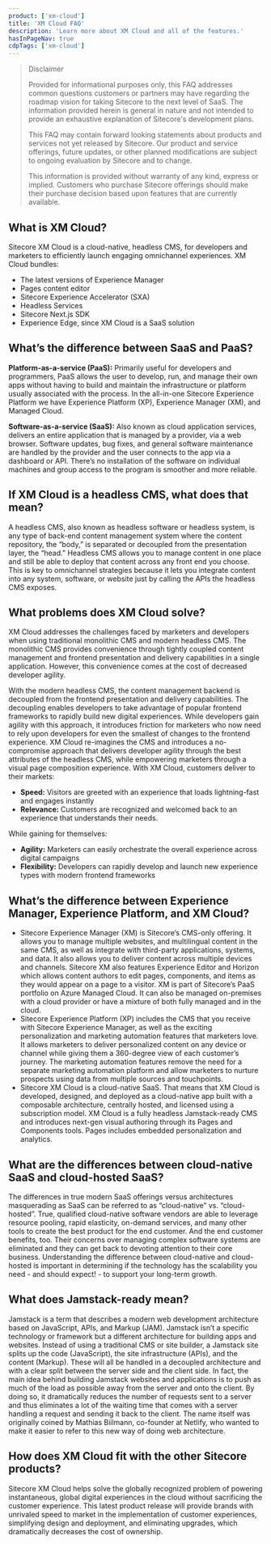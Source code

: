 ```yaml
---
product: ['xm-cloud']
title: 'XM Cloud FAQ'
description: 'Learn more about XM Cloud and all of the features.'
hasInPageNav: true
cdpTags: ['xm-cloud']
---
```


> Disclaimer
>
> Provided for informational purposes only, this FAQ addresses common questions customers or partners may have regarding the roadmap vision for taking Sitecore to the next level of SaaS. The information provided herein is general in nature and not intended to provide an exhaustive explanation of Sitecore&#39;s development plans.
>
> This FAQ may contain forward looking statements about products and services not yet released by Sitecore. Our product and service offerings, future updates, or other planned modifications are subject to ongoing evaluation by Sitecore and to change.
>
> This information is provided without warranty of any kind, express or implied. Customers who purchase Sitecore offerings should make their purchase decision based upon features that are currently available.

## What is XM Cloud?

Sitecore XM Cloud is a cloud-native, headless CMS, for developers and marketers to efficiently launch engaging omnichannel experiences. XM Cloud bundles:

- The latest versions of Experience Manager
- Pages content editor
- Sitecore Experience Accelerator (SXA)
- Headless Services
- Sitecore Next.js SDK
- Experience Edge, since XM Cloud is a SaaS solution

## What’s the difference between SaaS and PaaS?

**Platform-as-a-service (PaaS):**
Primarily useful for developers and programmers, PaaS allows the user to develop, run, and manage their own apps without having to build and maintain the infrastructure or platform usually associated with the process. In the all-in-one Sitecore Experience Platform we have Experience Platform (XP), Experience Manager (XM), and Managed Cloud.

**Software-as-a-service (SaaS):** Also known as cloud application services, delivers an entire application that is managed by a provider, via a web browser. Software updates, bug fixes, and general software maintenance are handled by the provider and the user connects to the app via a dashboard or API. There’s no installation of the software on individual machines and group access to the program is smoother and more reliable.

## If XM Cloud is a headless CMS, what does that mean?

A headless CMS, also known as headless software or headless system, is any type of back-end content management system where the content repository, the “body,” is separated or decoupled from the presentation layer, the “head.” Headless CMS allows you to manage content in one place and still be able to deploy that content across any front end you choose. This is key to omnichannel strategies because it lets you integrate content into any system, software, or website just by calling the APIs the headless CMS exposes.

## What problems does XM Cloud solve?

XM Cloud addresses the challenges faced by marketers and developers when using traditional monolithic CMS and modern headless CMS. The monolithic CMS provides convenience through tightly coupled content management and frontend presentation and delivery capabilities in a single application. However, this convenience comes at the cost of decreased developer agility.

With the modern headless CMS, the content management backend is decoupled from the frontend presentation and delivery capabilities. The decoupling enables developers to take advantage of popular frontend frameworks to rapidly build new digital experiences. While developers gain agility with this approach, it introduces friction for marketers who now need to rely upon developers for even the smallest of changes to the frontend experience.
XM Cloud re-imagines the CMS and introduces a no-compromise approach that delivers developer agility through the best attributes of the headless CMS, while empowering marketers through a visual page composition experience. With XM Cloud, customers deliver to their markets:

- **Speed:** Visitors are greeted with an experience that loads lightning-fast and engages instantly
- **Relevance:** Customers are recognized and welcomed back to an experience that understands their needs.

While gaining for themselves:

- **Agility:** Marketers can easily orchestrate the overall experience across digital campaigns
- **Flexibility:** Developers can rapidly develop and launch new experience types with modern frontend frameworks

## What’s the difference between Experience Manager, Experience Platform, and XM Cloud?

- Sitecore Experience Manager (XM) is Sitecore’s CMS-only offering. It allows you to manage multiple websites, and multilingual content in the same CMS, as well as integrate with third-party applications, systems, and data. It also allows you to deliver content across multiple devices and channels. Sitecore XM also features Experience Editor and Horizon which allows content authors to edit pages, components, and items as they would appear on a page to a visitor.
  XM is part of Sitecore’s PaaS portfolio on Azure Managed Cloud. It can also be managed on-premises with a cloud provider or have a mixture of both fully managed and in the cloud.
- Sitecore Experience Platform (XP) includes the CMS that you receive with Sitecore Experience Manager, as well as the exciting personalization and marketing automation features that marketers love. It allows marketers to deliver personalized content on any device or channel while giving them a 360-degree view of each customer’s journey. The marketing automation features remove the need for a separate marketing automation platform and allow marketers to nurture prospects using data from multiple sources and touchpoints.
- Sitecore XM Cloud is a cloud-native SaaS. That means that XM Cloud is developed, designed, and deployed as a cloud-native app built with a composable architecture, centrally hosted, and licensed using a subscription model. XM Cloud is a fully headless Jamstack-ready CMS and introduces next-gen visual authoring through its Pages and Components tools. Pages includes embedded personalization and analytics.

## What are the differences between cloud-native SaaS and cloud-hosted SaaS?

The differences in true modern SaaS offerings versus architectures masquerading as SaaS can be referred to as “cloud-native” vs. “cloud-hosted”. True, qualified cloud-native software vendors are able to leverage resource pooling, rapid elasticity, on-demand services, and many other tools to create the best product for the end customer. And the end customer benefits, too. Their concerns over managing complex software systems are eliminated and they can get back to devoting attention to their core business. Understanding the difference between cloud-native and cloud-hosted is important in determining if the technology has the scalability you need - and should expect! - to support your long-term growth.

## What does Jamstack-ready mean?

Jamstack is a term that describes a modern web development architecture based on JavaScript, APIs, and Markup (JAM). Jamstack isn’t a specific technology or framework but a different architecture for building apps and websites.
Instead of using a traditional CMS or site builder, a Jamstack site splits up the code (JavaScript), the site infrastructure (APIs), and the content (Markup). These will all be handled in a decoupled architecture and with a clear split between the server side and the client side. In fact, the main idea behind building Jamstack websites and applications is to push as much of the load as possible away from the server and onto the client. By doing so, it dramatically reduces the number of requests sent to a server and thus eliminates a lot of the waiting time that comes with a server handling a request and sending it back to the client. The name itself was originally coined by Mathias Biilmann, co-founder at Netlify, who wanted to make it easier to refer to this new way of doing web architecture.

## How does XM Cloud fit with the other Sitecore products?

Sitecore XM Cloud helps solve the globally recognized problem of powering instantaneous, global digital experiences in the cloud without sacrificing the customer experience. This latest product release will provide brands with unrivaled speed to market in the implementation of customer experiences, simplifying design and deployment, and eliminating upgrades, which dramatically decreases the cost of ownership.
